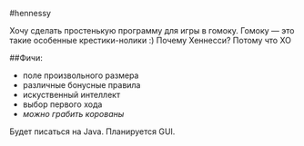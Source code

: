 #hennessy

Хочу сделать простенькую программу для игры в гомоку.
Гомоку — это такие особенные крестики-нолики :)
Почему Хеннесси? Потому что XO

##Фичи: 
* поле произвольного размера
* различные бонусные правила
* искуственный интеллект
* выбор первого хода
* *можно грабить корованы*

Будет писаться на Java. Планируется GUI.
